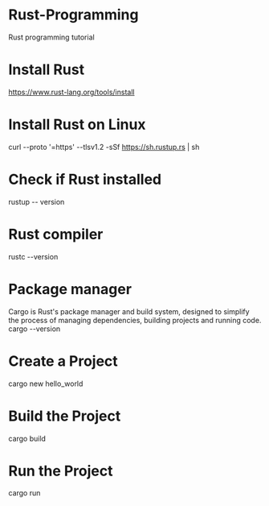 # Rust-Programming
Rust programming tutorial

# Install Rust
https://www.rust-lang.org/tools/install

# Install Rust on Linux
curl --proto '=https' --tlsv1.2 -sSf https://sh.rustup.rs | sh

# Check if Rust installed
rustup -- version

# Rust compiler
rustc --version

# Package manager
Cargo is Rust's package manager and build system, designed to simplify the process of managing dependencies, building projects and running code. 
cargo --version

# Create a Project 
cargo new hello_world

# Build the Project
cargo build

# Run the Project
cargo run